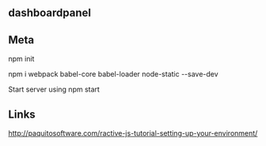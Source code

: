 dashboardpanel
--------------

Meta
----

npm init

npm i webpack babel-core babel-loader node-static --save-dev

Start server using
npm start


Links
------

http://paquitosoftware.com/ractive-js-tutorial-setting-up-your-environment/
